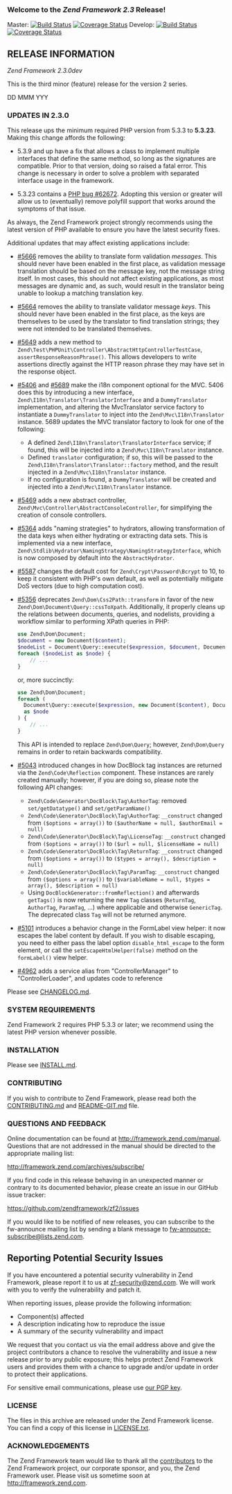 ### Welcome to the *Zend Framework 2.3* Release!

Master:
[![Build Status](https://secure.travis-ci.org/zendframework/zf2.png?branch=master)](http://travis-ci.org/zendframework/zf2)
[![Coverage Status](https://coveralls.io/repos/zendframework/zf2/badge.png?branch=master)](https://coveralls.io/r/zendframework/zf2)
Develop:
[![Build Status](https://secure.travis-ci.org/zendframework/zf2.png?branch=develop)](http://travis-ci.org/zendframework/zf2)
[![Coverage Status](https://coveralls.io/repos/zendframework/zf2/badge.png?branch=develop)](https://coveralls.io/r/zendframework/zf2)

## RELEASE INFORMATION

*Zend Framework 2.3.0dev*

This is the third minor (feature) release for the version 2 series.

DD MMM YYY

### UPDATES IN 2.3.0

This release ups the minimum required PHP version from 5.3.3 to **5.3.23**.
Making this change affords the following:

- 5.3.9 and up have a fix that allows a class to implement multiple interfaces
  that define the same method, so long as the signatures are compatible. Prior
  to that version, doing so raised a fatal error. This change is necessary in
  order to solve a problem with separated interface usage in the framework.

- 5.3.23 contains a [PHP bug #62672](https://bugs.php.net/bug.php?id=52861).
  Adopting this version or greater will allow us to (eventually) remove polyfill
  support that works around the symptoms of that issue.

As always, the Zend Framework project strongly recommends using the latest
version of PHP available to ensure you have the latest security fixes.

Additional updates that may affect existing applications include:

- [#5666](https://github.com/zendframework/zf2/pull/5666) removes the ability
  to translate form validation _messages_. This should never have been enabled
  in the first place, as validation message translation should be based on the
  message key, not the message string itself. In most cases, this should not
  affect existing applications, as most messages are dynamic and, as such, would
  result in the translator being unable to lookup a matching translation key.

- [#5664](https://github.com/zendframework/zf2/pull/5664) removes the ability
  to translate validator message _keys_. This should never have been enabled
  in the first place, as the keys are themselves to be used by the translator
  to find translation strings; they were not intended to be translated
  themselves.

- [#5649](https://github.com/zendframework/zf2/pull/5649) adds a new method
  to `Zend\Test\PHPUnit\Controller\AbstractHttpControllerTestCase`,
  `assertResponseReasonPhrase()`. This allows developers to write assertions
  directly against the HTTP reason phrase they may have set in the response
  object.

- [#5406](https://github.com/zendframework/zf2/pull/5406) and
  [#5689](https://github.com/zendframework/zf2/pull/5689) make the i18n
  component optional for the MVC. 5406 does this by introducing a new interface,
  `Zend\I18n\Translator\TranslatorInterface` and a `DummyTranslator`
  implementation, and altering the MvcTranslator service factory to instantiate
  a `DummyTranslator` to inject into the `Zend\Mvc\I18n\Translator` instance.
  5689 updates the MVC translator factory to look for one of the following:

  - A defined `Zend\I18n\Translator\TranslatorInterface` service; if found,
    this will be injected into a `Zend\Mvc\I18n\Translator` instance.
  - Defined `translator` configuration; if so, this will be passed to the
    `Zend\I18n\Translator\Translator::factory` method, and the result injected
    in a `Zend\Mvc\I18n\Translator` instance.
  - If no configuration is found, a `DummyTranslator` will be created and injected
    into a `Zend\Mvc\I18n\Translator` instance.

- [#5469](https://github.com/zendframework/zf2/pull/5469) adds a new abstract
  controller, `Zend\Mvc\Controller\AbstractConsoleController`, for simplifying
  the creation of console controllers.

- [#5364](https://github.com/zendframework/zf2/pull/5364) adds "naming
  strategies" to hydrators, allowing transformation of the data keys
  when either hydrating or extracting data sets. This is implemented via a new
  interface, `Zend\Stdlib\Hydrator\NamingStrategy\NamingStrategyInterface`,
  which is now composed by default into the `AbstractHydrator`.

- [#5587](https://github.com/zendframework/zf2/pull/5587) changes the default
  cost for `Zend\Crypt\Password\Bcrypt` to 10, to keep it consistent with PHP's
  own default, as well as potentially mitigate DoS vectors (due to high
  computation cost).

- [#5356](https://github.com/zendframework/zf2/pull/5356) deprecates
  `Zend\Dom\Css2Path::transform` in favor of the new
  `Zend\Dom\Document\Query::cssToXpath`. Additionally, it properly cleans up the
  relations between documents, queries, and nodelists, providing a workflow
  similar to performing XPath queries in PHP:

  ```php
  use Zend\Dom\Document;
  $document = new Document($content);
  $nodeList = Document\Query::execute($expression, $document, Document\Query::TYPE_CSS);
  foreach ($nodeList as $node) {
      // ...
  }
  ```

  or, more succinctly:

  ```php
  use Zend\Dom\Document;
  foreach (
    Document\Query::execute($expression, new Document($content), Document\Query::TYPE_CSS)
    as $node
  ) {
      // ...
  }
  ```

  This API is intended to replace `Zend\Dom\Query`; however, `Zend\Dom\Query`
  remains in order to retain backwards compatibility.

- [#5043](https://github.com/zendframework/zf2/pull/5043) introduced changes in
  how DocBlock tag instances are returned via the `Zend\Code\Reflection`
  component. These instances are rarely created manually; however, if you are
  doing so, please note the following API changes:
  - `Zend\Code\Generator\DocBlock\Tag\AuthorTag`: removed `set/getDatatype()` and
    `set/getParamName()`
  - `Zend\Code\Generator\DocBlock\Tag\AuthorTag`: `__construct` changed from
    `($options = array())` to `($authorName = null, $authorEmail = null)`
  - `Zend\Code\Generator\DocBlock\Tag\LicenseTag`: `__construct` changed from
    `($options = array())` to `($url = null, $licenseName = null)`
  - `Zend\Code\Generator\DocBlock\Tag\ReturnTag`: `__construct` changed from
    `($options = array())` to `($types = array(), $description = null)`
  - `Zend\Code\Generator\DocBlock\Tag\ParamTag`: `__construct` changed from
    `($options = array())` to `($variableName = null, $types = array(),
    $description = null)`
  - Using `DocBlockGenerator::fromReflection()` and afterwards `getTags()` is now
    returning the new `Tag` classes (`ReturnTag`, `AuthorTag`, `ParamTag`, ...)
    where applicable and otherwise `GenericTag`. The deprecated class `Tag` will
    not be returned anymore.
- [#5101](https://github.com/zendframework/zf2/pull/5101) introduces a behavior
  change in the FormLabel view helper: it now escapes the label content by
  default. If you wish to disable escaping, you need to either pass the label
  option `disable_html_escape` to the form element, or call the
  `setEscapeHtmlHelper(false)` method on the `formLabel()` view helper.
- [#4962](https://github.com/zendframework/zf2/pull/4962) adds a service alias
  from "ControllerManager" to "ControllerLoader", and updates code to reference

Please see [CHANGELOG.md](CHANGELOG.md).

### SYSTEM REQUIREMENTS

Zend Framework 2 requires PHP 5.3.3 or later; we recommend using the
latest PHP version whenever possible.

### INSTALLATION

Please see [INSTALL.md](INSTALL.md).

### CONTRIBUTING

If you wish to contribute to Zend Framework, please read both the
[CONTRIBUTING.md](CONTRIBUTING.md) and [README-GIT.md](README-GIT.md) file.

### QUESTIONS AND FEEDBACK

Online documentation can be found at http://framework.zend.com/manual.
Questions that are not addressed in the manual should be directed to the
appropriate mailing list:

http://framework.zend.com/archives/subscribe/

If you find code in this release behaving in an unexpected manner or
contrary to its documented behavior, please create an issue in our GitHub
issue tracker:

https://github.com/zendframework/zf2/issues

If you would like to be notified of new releases, you can subscribe to
the fw-announce mailing list by sending a blank message to
<fw-announce-subscribe@lists.zend.com>.

## Reporting Potential Security Issues

If you have encountered a potential security vulnerability in Zend Framework, please report it to us at [zf-security@zend.com](mailto:zf-security@zend.com). We will work with you to verify the vulnerability and patch it.

When reporting issues, please provide the following information:

- Component(s) affected
- A description indicating how to reproduce the issue
- A summary of the security vulnerability and impact

We request that you contact us via the email address above and give the project contributors a chance to resolve the vulnerability and issue a new release prior to any public exposure; this helps protect Zend Framework users and provides them with a chance to upgrade and/or update in order to protect their applications.

For sensitive email communications, please use [our PGP key](http://framework.zend.com/zf-security-pgp-key.asc).

### LICENSE

The files in this archive are released under the Zend Framework license.
You can find a copy of this license in [LICENSE.txt](LICENSE.txt).

### ACKNOWLEDGEMENTS

The Zend Framework team would like to thank all the [contributors](https://github.com/zendframework/zf2/contributors) to the Zend
Framework project, our corporate sponsor, and you, the Zend Framework user.
Please visit us sometime soon at http://framework.zend.com.
